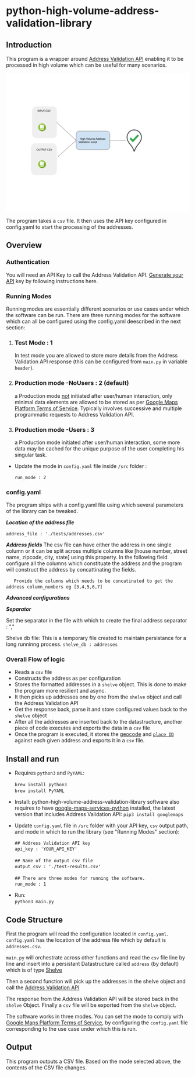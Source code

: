
# python-high-volume-address-validation-library


## Introduction 

This program is a wrapper around [Address Validation API](https://developers.google.com/maps/documentation/address-validation) enabling it to be processed in high volume which can be useful for many scenarios. 


![High-Level-overview](/doc_images/High-Volume-Address-Validation-overview.png)

The program takes a `csv` file. It then uses the API key configured in config.yaml to start the processing of the addresses. 

## Overview

### Authentication

You will need an API Key to call the Address Validation API.
[Generate your API](https://developers.google.com/maps/get-started#api-key) key by following instructions here.

### Running Modes
  
 Running modes are essentially different scenarios or use cases under which the software can be run. There are three running modes for the software which can all be configured using the config.yaml deescribed in the next section:

  1. ### Test Mode : 1  
      In test mode you are allowed to store more details from the Address Validation API response (this can be configured from `main.py` in variable `header`).

  2. ### Production mode -NoUsers : 2 (default)

      a Production mode <ins>not</ins> initiated after user/human interaction, only minimal data elements are allowed to be stored as per [Google Maps Platform Terms of Service](https://cloud.google.com/maps-platform/terms). Typically involves successive and multiple programmatic requests to Address Validation API. 

  3. ### Production mode -Users : 3

      a Production mode initiated after user/human interaction, some more data may be cached for the unique purpose of the user completing his singular task.

* Update the mode in `config.yaml` file inside `/src` folder :
  ```
  run_mode : 2
  ```
   
### config.yaml

The program ships with a config.yaml file using which several parameters of the library can be tweaked.

***Location of the address file***
```
address_file : './tests/addresses.csv'   
```
***Address fields***
The csv file can have either the address in one single column or it can be split across multiple columns like [house number, street name, zipcode, city, state] using this property. In the following field configure all the columns which constituate the
address and the program will construct the address by concattinating the fields.

```
   Provide the columns which needs to be concatinated to get the address column_numbers eg [3,4,5,6,7]  
```

***Advanced configurations***

***Separator***

Set the separator in the file with which to create the final address
separator : ","  


Shelve db file: This is a temporary file created to maintain persistance for a long runninng process.
```shelve_db : addresses ```

### Overall Flow of logic

* Reads a `csv` file
* Constructs the address as per configuration
* Stores the formatted addresses in a `shelve` object. This is done to make the program more resilient and async.
* It then picks up addresses one by one from the `shelve` object and call the Address Validation API
* Get the response back, parse it and store configured values back to the `shelve` object
* After all the addresses are inserted back to the datastructure, another piece of code executes and exports the data in a `csv` file
* Once the program is executed, it stores the [geocode](https://developers.google.com/maps/documentation/address-validation/requests-validate-address#response) and [`place ID`](https://developers.google.com/maps/documentation/places/web-service/place-id) against each given address and exports it in a `csv` file.


## Install and run 

* Requires `python3` and `PyYAML`:
  
  `brew install python3`  
  `brew install PyYAML`
  


* Install: python-high-volume-address-validation-library software also requires to have [google-maps-services-python](https://github.com/googlemaps/google-maps-services-python) installed, the latest version that includes Address Validation API:
  `
  pip3 install googlemaps
  `

* Update `config.yaml` file in `/src` folder with your API key, `csv` output path, and mode in which to run the library (see "Running Modes" section):
  ```
  ## Address Validation API key
  api_key : 'YOUR_API_KEY'

  ## Name of the output csv file
  output_csv : './test-results.csv'
  
  ## There are three modes for running the software.
  run_mode : 1
  ```

* Run:  
  `
  python3 main.py
  `

## Code Structure

  First the program will read the configuration located in `config.yaml`. `config.yaml` has the location of the address file which by default is `addresses.csv`.

  `main.py` will orchestrate across other functions and read the 
  `csv` file line by line and insert into a persistant Datastructure
  called `address` (by default) which is of type [Shelve](https://docs.python.org/3/library/shelve.html) 

  Then a second function will pick up the addresses in the shelve object and call the [Address 
  Validation API](https://developers.google.com/maps/documentation/address-validation)

  The response from the Address Validation API will be stored back in the `shelve`  Object. 
  Finally a `csv` file will be exported from the `shelve` object.

  The software works in three modes. You can set the mode to comply with [Google Maps Platform Terms of Service](https://cloud.google.com/maps-platform/terms), by configuring the `config.yaml` file corresponding to the use case under which this is run.


## Output

  This program outputs a CSV file. Based on the mode selected above, the contents of the CSV file changes.